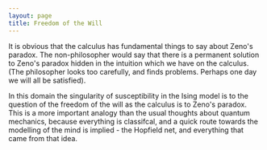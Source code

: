 ```yaml
---
layout: page
title: Freedom of the Will
---
```


It is obvious that the calculus has fundamental things to say about Zeno's paradox. The non-philosopher would say that there is a permanent solution to Zeno's paradox hidden in the intuition which we have on the calculus. (The philosopher looks too carefully, and finds problems. Perhaps one day we will all be satisfied).

In this domain the singularity of susceptibility in the Ising model is to the question of the freedom of the will as the calculus is to Zeno's paradox. This is a more important analogy than the usual thoughts about quantum mechanics, because everything is classifcal, and a quick route towards the modelling of the mind is implied - the Hopfield net, and everything that came from that idea.
